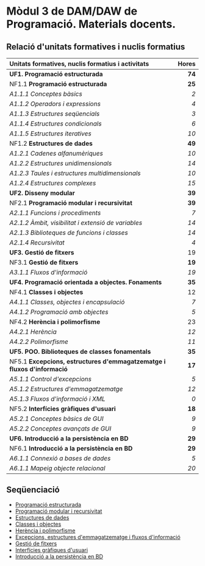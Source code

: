 # Mòdul 3 de DAM/DAW de Programació. Materials docents.

## Relació d'unitats formatives i nuclis formatius

|Unitats formatives, nuclis formatius i activitats | Hores
|:--- | ---:|
|**UF1. Programació estructurada** |    **74** |
|NF1.1 **Programació estructurada** | **25** |
|*A1.1.1 Conceptes bàsics* | *2* |
|*A1.1.2 Operadors i expressions* | *4* |
|*A1.1.3 Estructures seqüencials* | *3* |
|*A1.1.4 Estructures condicionals* | *6* |
|*A1.1.5 Estructures iteratives* | *10* |
|NF1.2 **Estructures de dades** | **49** |
|*A1.2.1 Cadenes alfanumèriques* | *10* |
|*A1.2.2 Estructures unidimensionals* | *14* |
|*A1.2.3 Taules i estructures multidimensionals* | *10* |
|*A1.2.4 Estructures complexes* | *15* |
|**UF2. Disseny modular** |    **39** |
|NF2.1 **Programació modular i recursivitat** | **39** |
|*A2.1.1 Funcions i procediments* | *7* |
|*A2.1.2 Àmbit, visibilitat i extensió de variables* | *14* |
|*A2.1.3 Biblioteques de funcions i classes* | *14* |
|*A2.1.4 Recursivitat* | *4* |
|**UF3. Gestió de fitxers** |    19 |
|NF3.1 **Gestió de fitxers** | **19** |
|*A3.1.1 Fluxos d'informació* | *19* |
|**UF4. Programació orientada a objectes. Fonaments** |    **35** |
|NF4.1 **Classes i objectes** | 12 |
|*A4.1.1 Classes, objectes i encapsulació* | *7* |
|*A4.1.2 Programació amb objectes* | *5* |
|NF4.2 **Herència i polimorfisme** | 23 |
|*A4.2.1 Herència* | *12* |
|*A4.2.2 Polimorfisme* | *11* |
|**UF5. POO. Biblioteques de classes fonamentals** |    **35** |
|NF5.1 **Excepcions, estructures d'emmagatzematge i fluxos d'informació** | **17** |
|*A5.1.1 Control d'excepcions* | *5* |
|*A5.1.2 Estructures d'emmagatzematge* | *12* |
|*A5.1.3 Fluxos d'informació i XML* | *0* | *(hores incloses a UF3)*
|NF5.2 **Interfícies gràfiques d'usuari** | **18** |
|*A5.2.1 Conceptes bàsics de GUI* | *9* |
|*A5.2.2 Conceptes avançats de GUI* | *9* |
|**UF6. Introducció a la persistència en BD** |    **29** |
|NF6.1 **Introducció a la persistència en BD** | **29** |
|*A6.1.1 Connexió a bases de dades* | *5* |
|*A6.1.1 Mapeig objecte relacional* | *20* |

## Seqüenciació

* [Programació estructurada](uf1nf1.md)
* [Programació modular i recursivitat](uf2nf1.md)
* [Estructures de dades](uf1nf2.md)
* [Classes i objectes](uf4nf1.md)
* [Herència i polimorfisme](uf4nf2.md)
* [Excepcions, estructures d'emmagatzematge i fluxos d'informació](uf5nf1.md)
* [Gestió de fitxers](uf3nf1.md)
* [Interfícies gràfiques d'usuari](uf5nf2.md)
* [Introducció a la persistència en BD](uf6nf1.md)

